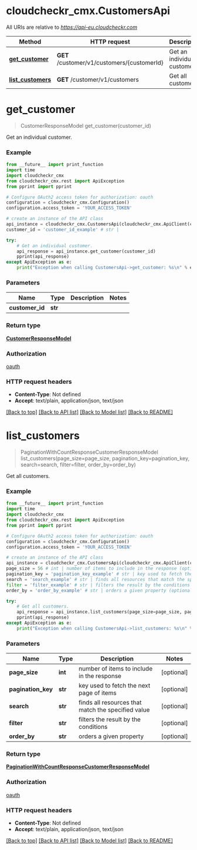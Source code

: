 # cloudcheckr_cmx.CustomersApi

All URIs are relative to *https://api-eu.cloudcheckr.com*

Method | HTTP request | Description
------------- | ------------- | -------------
[**get_customer**](CustomersApi.md#get_customer) | **GET** /customer/v1/customers/{customerId} | Get an individual customer.
[**list_customers**](CustomersApi.md#list_customers) | **GET** /customer/v1/customers | Get all customers.


# **get_customer**
> CustomerResponseModel get_customer(customer_id)

Get an individual customer.

### Example
```python
from __future__ import print_function
import time
import cloudcheckr_cmx
from cloudcheckr_cmx.rest import ApiException
from pprint import pprint

# Configure OAuth2 access token for authorization: oauth
configuration = cloudcheckr_cmx.Configuration()
configuration.access_token = 'YOUR_ACCESS_TOKEN'

# create an instance of the API class
api_instance = cloudcheckr_cmx.CustomersApi(cloudcheckr_cmx.ApiClient(configuration))
customer_id = 'customer_id_example' # str | 

try:
    # Get an individual customer.
    api_response = api_instance.get_customer(customer_id)
    pprint(api_response)
except ApiException as e:
    print("Exception when calling CustomersApi->get_customer: %s\n" % e)
```

### Parameters

Name | Type | Description  | Notes
------------- | ------------- | ------------- | -------------
 **customer_id** | **str**|  | 

### Return type

[**CustomerResponseModel**](CustomerResponseModel.md)

### Authorization

[oauth](../README.md#oauth)

### HTTP request headers

 - **Content-Type**: Not defined
 - **Accept**: text/plain, application/json, text/json

[[Back to top]](#) [[Back to API list]](../README.md#documentation-for-api-endpoints) [[Back to Model list]](../README.md#documentation-for-models) [[Back to README]](../README.md)

# **list_customers**
> PaginationWithCountResponseCustomerResponseModel list_customers(page_size=page_size, pagination_key=pagination_key, search=search, filter=filter, order_by=order_by)

Get all customers.

### Example
```python
from __future__ import print_function
import time
import cloudcheckr_cmx
from cloudcheckr_cmx.rest import ApiException
from pprint import pprint

# Configure OAuth2 access token for authorization: oauth
configuration = cloudcheckr_cmx.Configuration()
configuration.access_token = 'YOUR_ACCESS_TOKEN'

# create an instance of the API class
api_instance = cloudcheckr_cmx.CustomersApi(cloudcheckr_cmx.ApiClient(configuration))
page_size = 56 # int | number of items to include in the response (optional)
pagination_key = 'pagination_key_example' # str | key used to fetch the next page of items (optional)
search = 'search_example' # str | finds all resources that match the specified value (optional)
filter = 'filter_example' # str | filters the result by the conditions (optional)
order_by = 'order_by_example' # str | orders a given property (optional)

try:
    # Get all customers.
    api_response = api_instance.list_customers(page_size=page_size, pagination_key=pagination_key, search=search, filter=filter, order_by=order_by)
    pprint(api_response)
except ApiException as e:
    print("Exception when calling CustomersApi->list_customers: %s\n" % e)
```

### Parameters

Name | Type | Description  | Notes
------------- | ------------- | ------------- | -------------
 **page_size** | **int**| number of items to include in the response | [optional] 
 **pagination_key** | **str**| key used to fetch the next page of items | [optional] 
 **search** | **str**| finds all resources that match the specified value | [optional] 
 **filter** | **str**| filters the result by the conditions | [optional] 
 **order_by** | **str**| orders a given property | [optional] 

### Return type

[**PaginationWithCountResponseCustomerResponseModel**](PaginationWithCountResponseCustomerResponseModel.md)

### Authorization

[oauth](../README.md#oauth)

### HTTP request headers

 - **Content-Type**: Not defined
 - **Accept**: text/plain, application/json, text/json

[[Back to top]](#) [[Back to API list]](../README.md#documentation-for-api-endpoints) [[Back to Model list]](../README.md#documentation-for-models) [[Back to README]](../README.md)

